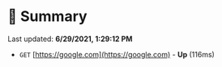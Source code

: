 # 📖 Summary
Last updated: **6/29/2021, 1:29:12 PM**

- `GET` [https://google.com](https://google.com) - **Up** (116ms)
